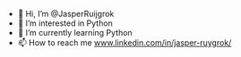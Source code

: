 - 👋 Hi, I’m @JasperRuijgrok
- 👀 I’m interested in Python
- 🌱 I’m currently learning Python
- 📫 How to reach me www.linkedin.com/in/jasper-ruygrok/

<!---
JasperRuijgrok/JasperRuijgrok is a ✨ special ✨ repository because its `README.md` (this file) appears on your GitHub profile.
You can click the Preview link to take a look at your changes.
--->
